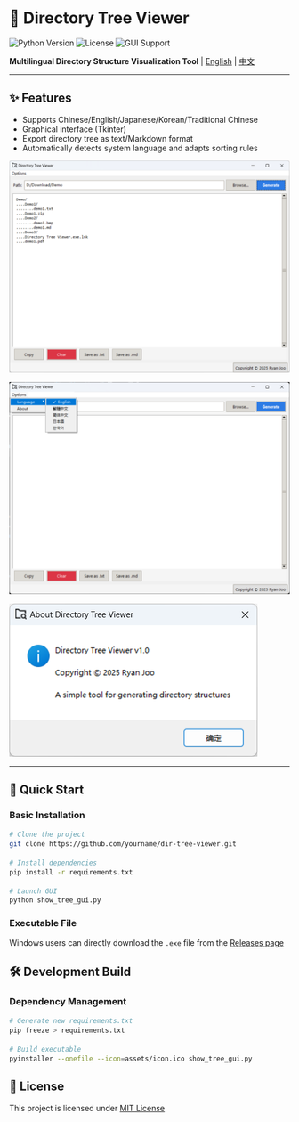 # 📂 Directory Tree Viewer

![Python Version](https://img.shields.io/badge/Python-3.8%2B-blue)
![License](https://img.shields.io/badge/License-MIT-green)
![GUI Support](https://img.shields.io/badge/GUI-Tkinter-orange)

**Multilingual Directory Structure Visualization Tool** | [English](#-features) | [中文](#-功能特性)

---

## ✨ Features
- Supports Chinese/English/Japanese/Korean/Traditional Chinese
- Graphical interface (Tkinter)
- Export directory tree as text/Markdown format
- Automatically detects system language and adapts sorting rules

![](./docs/SCREENSHOTS/preview1.png)

![](./docs/SCREENSHOTS/preview2.png)

![](./docs/SCREENSHOTS/preview3.png)

---

## 🚀 Quick Start
### Basic Installation
```bash
# Clone the project
git clone https://github.com/yourname/dir-tree-viewer.git

# Install dependencies
pip install -r requirements.txt

# Launch GUI
python show_tree_gui.py
```

### Executable File

Windows users can directly download the `.exe` file from the [Releases page](https://github.com/yourname/dir-tree-viewer/releases)

## 🛠️ Development Build

### Dependency Management

```bash
# Generate new requirements.txt
pip freeze > requirements.txt

# Build executable
pyinstaller --onefile --icon=assets/icon.ico show_tree_gui.py
```

## 📜 License

This project is licensed under [MIT License](LICENSE)

